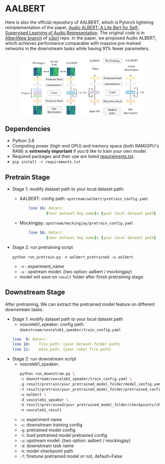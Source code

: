 # AALBERT
Here is also the official repository of AALBERT, which is Pytorch lightning reimplementation of the paper, [Audio ALBERT: A Lite Bert for Self-Supervised Learning of Audio Representation](https://ieeexplore.ieee.org/document/9383575). The original code is in [AlbertNew branch](https://github.com/s3prl/s3prl/tree/AlbertNew) of [s3prl](https://github.com/s3prl/s3prl) repo. In the paper, we proposed Audio ALBERT, which achieves performance comparable with massive pre-trained networks in the downstream tasks while having 91% fewer parameters.

<div style="text-align:center"><img src="model.png" alt="drawing" width="40%"/><img src="albert.png" alt="drawing" width="40%"/></div>

## Dependencies

- Python 3.8
- Computing power (high-end GPU) and memory space (both RAM/GPU's RAM) is **extremely important** if you'd like to train your own model.
- Required packages and their use are listed [requirements.txt](requirements.txt).
- `pip install -r requirements.txt`

## Pretrain Stage

- Stage 1: modify dataset path to your local dataset path:
    - AALBERT: 
       config path: `upstream/aalbert/pretrain_config.yaml`
        ```YAML
            line 16: datarc:
                    {Your dataset key name}: {your local dataset path}
        ```
    - Mockingjay:
        `upstream/mockingjay/pretrain_config.yaml`
        ```YAML
            line 16: datarc:
                    {Your dataset key name}: {your local dataset path}
        ```
- Stage 2: run pretraining script

    `python run_pretrain.py -n aalbert_pretrained -u aalbert`
    
    - `-n` : experiment_name
    - `-u` : upstream model: {two option: aalbert / mockingjay}
    - model will save on `result` folder after finish pretraining stage.

## Downstream Stage

After pretraining, We can extract the pretrained model feature on different downstream tasks.

- Stage 1: modify dataset path to your local dataset path
    - voxceleb1_speaker:
        config path: `downstream/voxceleb1_speaker/train_config.yaml`
    ```YAML
    line  9: datarc:
    line 10:    file_path: {your dataset folder path}
    line 11:    meta_path: {your label file path}
    ```
- Stage 2: run downstream script
    - voxceleb1_speaker: 
        ```bash
        python run_downstram.py \
        -c downstream/voxceleb1_speaker/train_config.yaml \
        -g result/pretrain/your_pretrained_model_folder/model_config.yaml  \
        -t result/pretrain/your_pretrained_model_folder/pretrained_config.yaml \
        -u aalbert \
        -d voxceleb1_speaker \
        -k result/pretrained/your pretrained_model_folder/checkpoints/checkpoint_you_want_to_use.ckpt \
        -n voxceleb1_result
        ```
    - `-n`: experiment name
    - `-c`: downstream training config
    - `-g`: pretrained model config
    - `-t`: load pretrained model pretrained config
    - `-u`: upstream model: {two option: aalbert / mockingjay}
    - `-d`: downstream task name
    - `-k`: model checkpoint path
    - `-f`: finetune pretrained model or not, default=False



